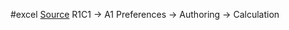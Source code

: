 #excel 
[Source](https://support.microsoft.com/en-us/office/my-column-headings-are-labeled-with-numbers-instead-of-letters-d43c23f2-7eec-4345-9c76-29858bd91a7e#:~:text=On%20the%20Excel%20menu%2C%20click%20Preferences.&text=Clear%20the%20Use%20R1C1%20reference,%2C%203%2C%20and%20so%20on.)
R1C1 -> A1
Preferences -> Authoring -> Calculation
